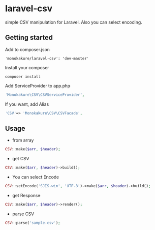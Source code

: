 # laravel-csv
simple CSV manipulation for Laravel.
Also you can select encoding.

## Getting started
Add to composer.json
```
'monokakure/laravel-csv': 'dev-master'
```
Install your composer
```
composer install
```

Add ServiceProvider to app.php
```php
'Monokakure\CSV\CSVServiceProvider',
```
If you want, add Alias
```php
'CSV'=> 'Monokakure\CSV\CSVFacade',
```

## Usage
+ from array
```php
CSV::make($arr, $header);
```
+ get CSV
```php
CSV::make($arr, $header)->build();
```
+ You can select Encode
```php
CSV::setEncode('SJIS-win', 'UTF-8')->make($arr, $header)->build();
```
+ get Response
```php
CSV::make($arr, $header)->render();
```
+ parse CSV
```php
CSV::parse('sample.csv');
```
